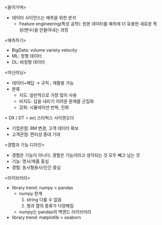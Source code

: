 <들어가며>
- 데이터 사이언스는 예측을 위한 분석
	- Feature engineering(특성 공학): 원본 데이터를 예측에 더 유용한 새로운 특성(변수)을 만들어내는 과정

<예측하기> 
* BigData: volume variety velocity 
* ML: 정형 데이터   
* DL: 비정형 데이터 

<머신러닝>
* 데이터+해답 → 규칙 ; 재활용 가능 
* 분류
	* 지도: 일반적으로 가장 많이 사용 
	* 비지도: 답을 내리기 어려운 문제를 군집화
	* 강화: 시뮬레이션 반복, 진화 

< DX / DT > ex) 스타벅스 사이렌오더 
* 기업관점: BM 변경, 고객 데이터 확보 
* 고객관점: 편리성 증대 기대 

<경험과 기능 디자인> 
* 경험은 기능이 아니다. 경험은 기능이라고 생각되는 것 모두 빼고 남는 것
* 기능: 명사/제품 중심
* 경험: 동사형용사/인간 중심

<라이브러리>
* library trend:  numpy > pandas
	* numpy 한계
		1. string 다룰 수 없음 
		2. 행과 열의 종류가 다양해짐 
	* numpy는 pandas의 백엔드 라이브러리 
* library trend:  matplotlib > seaborn 
